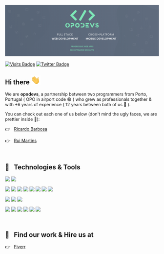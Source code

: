 [![opodev's GitHub Cover](./Cover2@2x.png)](https://github.com/opodevs)

[![Visits Badge](https://badges.pufler.dev/visits/opodevs/opodevs)](https://github.com/opodevs)
[![Twitter Badge](https://img.shields.io/badge/Fiverr-Hire_Us-informational?style=flat&logo=fiverr&logoColor=white&color=1CA2F1)](https://www.fiverr.com/opodevs)

## Hi there <img src="https://raw.githubusercontent.com/opodevs/opodevs/main/wave.gif" width="30px">

We are **opodevs**, a partnership between two programmers from Porto, Portugal ( OPO in airport code 😁 ) who grew as professionals together & with +6 years of experience ( 12 years between both of us 💪 ).

You can check out each one of us below (don't mind the ugly faces, we are prettier inside 🥺):

👉 &nbsp; [Ricardo Barbosa](https://github.com/RicardoPBarbosa)

👉 &nbsp; [Rui Martins](https://github.com/ruimartins21)

<br>

## 🔧 &nbsp; Technologies & Tools

![](https://img.shields.io/badge/OS-Mac_OS-informational?style=flat&logo=apple&logoColor=white&color=4F5C6D)
![](https://img.shields.io/badge/Editor-Visual_Studio_Code-informational?style=flat&logo=visual-studio-code&logoColor=white&color=4F5C6D)

![](https://img.shields.io/badge/Code-Javascript-informational?style=flat&logo=javascript&logoColor=white&color=4F5C6D)
![](https://img.shields.io/badge/Code-Typescript-informational?style=flat&logo=typescript&logoColor=white&color=4F5C6D)
![](https://img.shields.io/badge/Code-React-informational?style=flat&logo=react&logoColor=white&color=4F5C6D)
![](https://img.shields.io/badge/Code-Next.js-informational?style=flat&logo=next.js&logoColor=white&color=4F5C6D)
![](https://img.shields.io/badge/Code-React_Native-informational?style=flat&logo=react&logoColor=white&color=4F5C6D)
![](https://img.shields.io/badge/Code-Angular-informational?style=flat&logo=angular&logoColor=white&color=4F5C6D)
![](https://img.shields.io/badge/Code-Laravel-informational?style=flat&logo=laravel&logoColor=white&color=4F5C6D)
![](https://img.shields.io/badge/Code-Node.js-informational?style=flat&logo=node.js&logoColor=white&color=4F5C6D)

![](https://img.shields.io/badge/Style-CSS-informational?style=flat&logo=css3&logoColor=white&color=4F5C6D)
![](https://img.shields.io/badge/Style-SASS-informational?style=flat&logo=sass&logoColor=white&color=4F5C6D)
![](https://img.shields.io/badge/Style-Styled_Components-informational?style=flat&logo=styled-components&logoColor=white&color=4F5C6D)

![](https://img.shields.io/badge/Tools-Mongo_DB-informational?style=flat&logo=mongodb&logoColor=white&color=4F5C6D)
![](https://img.shields.io/badge/Tools-PostgreSQL-informational?style=flat&logo=postgresql&logoColor=white&color=4F5C6D)
![](https://img.shields.io/badge/Tools-MySQL-informational?style=flat&logo=mysql&logoColor=white&color=4F5C6D)
![](https://img.shields.io/badge/Tools-Docker-informational?style=flat&logo=docker&logoColor=white&color=4F5C6D)
![](https://img.shields.io/badge/Tools-SEO_Optimization-informational?style=flat&color=4F5C6D)
![](https://img.shields.io/badge/Tools-Progressive_Web_Apps-informational?style=flat&color=4F5C6D)

<br>

## 💼 &nbsp; Find our work & Hire us at

<p align="left">
  👉 &nbsp; 
  <a href="https://www.fiverr.com/opodevs" target="_blank">
    Fiverr
  </a>
</p>
